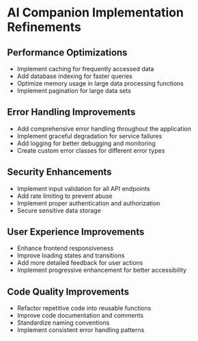# AI Companion Implementation Refinements

## Performance Optimizations
- Implement caching for frequently accessed data
- Add database indexing for faster queries
- Optimize memory usage in large data processing functions
- Implement pagination for large data sets

## Error Handling Improvements
- Add comprehensive error handling throughout the application
- Implement graceful degradation for service failures
- Add logging for better debugging and monitoring
- Create custom error classes for different error types

## Security Enhancements
- Implement input validation for all API endpoints
- Add rate limiting to prevent abuse
- Implement proper authentication and authorization
- Secure sensitive data storage

## User Experience Improvements
- Enhance frontend responsiveness
- Improve loading states and transitions
- Add more detailed feedback for user actions
- Implement progressive enhancement for better accessibility

## Code Quality Improvements
- Refactor repetitive code into reusable functions
- Improve code documentation and comments
- Standardize naming conventions
- Implement consistent error handling patterns
